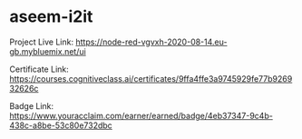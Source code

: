 # aseem-i2it

Project Live Link: https://node-red-vgvxh-2020-08-14.eu-gb.mybluemix.net/ui

Certificate Link: https://courses.cognitiveclass.ai/certificates/9ffa4ffe3a9745929fe77b926932626c

Badge Link: https://www.youracclaim.com/earner/earned/badge/4eb37347-9c4b-438c-a8be-53c80e732dbc
